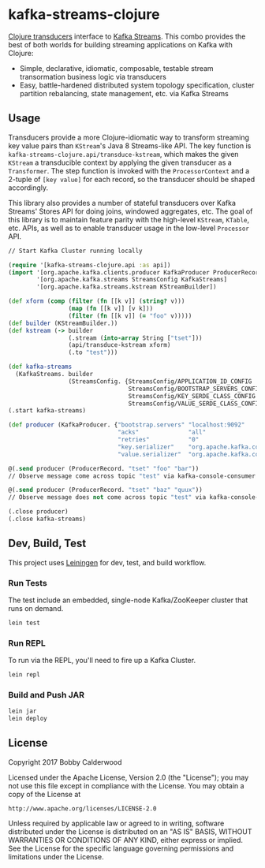 # kafka-streams-clojure

[Clojure transducers](https://clojure.org/reference/transducers)
interface to
[Kafka Streams](https://kafka.apache.org/documentation/streams).  This
combo provides the best of both worlds for building streaming
applications on Kafka with Clojure:

* Simple, declarative, idiomatic, composable, testable stream
  transormation business logic via transducers
* Easy, battle-hardened distributed system topology specification,
  cluster partition rebalancing, state management, etc. via Kafka
  Streams

## Usage

Transducers provide a more Clojure-idiomatic way to transform
streaming key value pairs than `KStream`'s Java 8 Streams-like API.
The key function is `kafka-streams-clojure.api/transduce-kstream`,
which makes the given `KStream` a transducible context by applying the
given transducer as a `Transformer`.  The step function is invoked
with the `ProcessorContext` and a 2-tuple of `[key value]` for each
record, so the transducer should be shaped accordingly.

This library also provides a number of stateful transducers over Kafka
Streams' Stores API for doing joins, windowed aggregates, etc.  The
goal of this library is to maintain feature parity with the high-level
`KStream`, `KTable`, etc. APIs, as well as to enable transducer usage
in the low-level `Processor` API.

``` clojure
// Start Kafka Cluster running locally

(require '[kafka-streams-clojure.api :as api])
(import '[org.apache.kafka.clients.producer KafkaProducer ProducerRecord]
        '[org.apache.kafka.streams StreamsConfig KafkaStreams]
        '[org.apache.kafka.streams.kstream KStreamBuilder])

(def xform (comp (filter (fn [[k v]] (string? v)))
                 (map (fn [[k v]] [v k]))
                 (filter (fn [[k v]] (= "foo" v)))))
(def builder (KStreamBuilder.))
(def kstream (-> builder
                 (.stream (into-array String ["tset"]))
                 (api/transduce-kstream xform)
                 (.to "test")))

(def kafka-streams
  (KafkaStreams. builder
                 (StreamsConfig. {StreamsConfig/APPLICATION_ID_CONFIG    "test-app-id"
                                  StreamsConfig/BOOTSTRAP_SERVERS_CONFIG "localhost:9092"
                                  StreamsConfig/KEY_SERDE_CLASS_CONFIG   org.apache.kafka.common.serialization.Serdes$StringSerde
                                  StreamsConfig/VALUE_SERDE_CLASS_CONFIG org.apache.kafka.common.serialization.Serdes$StringSerde})))
(.start kafka-streams)

(def producer (KafkaProducer. {"bootstrap.servers" "localhost:9092"
                               "acks"              "all"
                               "retries"           "0"
                               "key.serializer"    "org.apache.kafka.common.serialization.StringSerializer"
                               "value.serializer"  "org.apache.kafka.common.serialization.StringSerializer"}))

@(.send producer (ProducerRecord. "tset" "foo" "bar"))
// Observe message come across topic "test" via kafka-console-consumer

@(.send producer (ProducerRecord. "tset" "baz" "quux"))
// Observe message does not come across topic "test" via kafka-console-consumer

(.close producer)
(.close kafka-streams)
```

## Dev, Build, Test

This project uses [Leiningen](https://leiningen.org/) for dev, test,
and build workflow.

### Run Tests

The test include an embedded, single-node Kafka/ZooKeeper cluster that
runs on demand.

``` bash
lein test
```

### Run REPL

To run via the REPL, you'll need to fire up a Kafka Cluster.

``` bash
lein repl
```

### Build and Push JAR

``` bash
lein jar
lein deploy
```

## License

Copyright 2017 Bobby Calderwood

Licensed under the Apache License, Version 2.0 (the "License");
you may not use this file except in compliance with the License.
You may obtain a copy of the License at

    http://www.apache.org/licenses/LICENSE-2.0

Unless required by applicable law or agreed to in writing, software
distributed under the License is distributed on an "AS IS" BASIS,
WITHOUT WARRANTIES OR CONDITIONS OF ANY KIND, either express or implied.
See the License for the specific language governing permissions and
limitations under the License.
